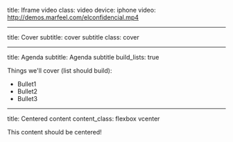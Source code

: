 title: Iframe video
class: video
device: iphone
video: http://demos.marfeel.com/elconfidencial.mp4

---

title: Cover
subtitle: cover subtitle
class: cover

---

title: Agenda
subtitle: Agenda subtitle
build_lists: true

Things we'll cover (list should build):

- Bullet1
- Bullet2
- Bullet3

---

title: Centered content
content_class: flexbox vcenter

This content should be centered!


